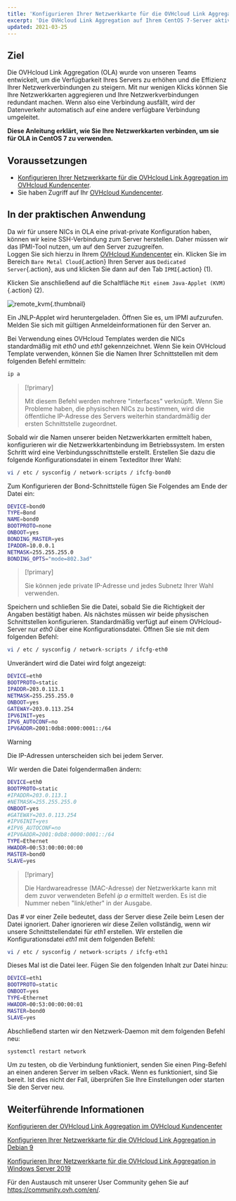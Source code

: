 ```yaml
---
title: 'Konfigurieren Ihrer Netzwerkkarte für die OVHcloud Link Aggregation in CentOS 7'
excerpt: 'Die OVHcloud Link Aggregation auf Ihrem CentOS 7-Server aktivieren'
updated: 2021-03-25
---
```


## Ziel

Die OVHcloud Link Aggregation (OLA) wurde von unseren Teams entwickelt, um die Verfügbarkeit Ihres Servers zu erhöhen und die Effizienz Ihrer Netzwerkverbindungen zu steigern. Mit nur wenigen Klicks können Sie Ihre Netzwerkkarten aggregieren und Ihre Netzwerkverbindungen redundant machen. Wenn also eine Verbindung ausfällt, wird der Datenverkehr automatisch auf eine andere verfügbare Verbindung umgeleitet.

**Diese Anleitung erklärt, wie Sie Ihre Netzwerkkarten verbinden, um sie für OLA in CentOS 7 zu verwenden.**

## Voraussetzungen

- [Konfigurieren Ihrer Netzwerkkarte für die OVHcloud Link Aggregation im OVHcloud Kundencenter](/pages/bare_metal_cloud/dedicated_servers/ola-enable-manager).
- Sie haben Zugriff auf Ihr [OVHcloud Kundencenter](/links/manager).

## In der praktischen Anwendung

Da wir für unsere NICs in OLA eine privat-private Konfiguration haben, können wir keine SSH-Verbindung zum Server herstellen. Daher müssen wir das IPMI-Tool nutzen, um auf den Server zuzugreifen.
<br>Loggen Sie sich hierzu in Ihrem [OVHcloud Kundencenter](/links/manager) ein. Klicken Sie im Bereich `Bare Metal Cloud`{.action} Ihren Server aus `Dedicated Server`{.action}, aus und klicken Sie dann auf den Tab `IPMI`{.action} (1).

Klicken Sie anschließend auf die Schaltfläche `Mit einem Java-Applet (KVM)`{.action} (2).

![remote_kvm](images/remote_kvm2022.png){.thumbnail}

Ein JNLP-Applet wird heruntergeladen. Öffnen Sie es, um IPMI aufzurufen. Melden Sie sich mit gültigen Anmeldeinformationen für den Server an.

Bei Verwendung eines OVHcloud Templates werden die NICs standardmäßig mit *eth0* und *eth1* gekennzeichnet. Wenn Sie kein OVHcloud Template verwenden, können Sie die Namen Ihrer Schnittstellen mit dem folgenden Befehl ermitteln:

```bash
ip a
```

> [!primary]
>
> Mit diesem Befehl werden mehrere "interfaces" verknüpft. Wenn Sie Probleme haben, die physischen NICs zu bestimmen, wird die öffentliche IP-Adresse des Servers weiterhin standardmäßig der ersten Schnittstelle zugeordnet.
>

Sobald wir die Namen unserer beiden Netzwerkkarten ermittelt haben, konfigurieren wir die Netzwerkkartenbindung im Betriebssystem. Im ersten Schritt wird eine Verbindungsschnittstelle erstellt. Erstellen Sie dazu die folgende Konfigurationsdatei in einem Texteditor Ihrer Wahl:

```bash
vi / etc / sysconfig / network-scripts / ifcfg-bond0
```

Zum Konfigurieren der Bond-Schnittstelle fügen Sie Folgendes am Ende der Datei ein:

```bash
DEVICE=bond0
TYPE=Bond
NAME=bond0
BOOTPROTO=none
ONBOOT=yes
BONDING_MASTER=yes
IPADDR=10.0.0.1
NETMASK=255.255.255.0
BONDING_OPTS="mode=802.3ad"
```

> [!primary]
>
> Sie können jede private IP-Adresse und jedes Subnetz Ihrer Wahl verwenden.
>

Speichern und schließen Sie die Datei, sobald Sie die Richtigkeit der Angaben bestätigt haben. Als nächstes müssen wir beide physischen Schnittstellen konfigurieren. Standardmäßig verfügt auf einem OVHcloud-Server nur *eth0* über eine Konfigurationsdatei. Öffnen Sie sie mit dem folgenden Befehl:

```bash
vi / etc / sysconfig / network-scripts / ifcfg-eth0
```

Unverändert wird die Datei wird folgt angezeigt:

```bash
DEVICE=eth0
BOOTPROTO=static
IPADDR=203.0.113.1
NETMASK=255.255.255.0
ONBOOT=yes
GATEWAY=203.0.113.254
IPV6INIT=yes
IPV6_AUTOCONF=no
IPV6ADDR=2001:0db8:0000:0001::/64
```

> [!warning]
>
> Die IP-Adressen unterscheiden sich bei jedem Server.
>

Wir werden die Datei folgendermaßen ändern:

```bash
DEVICE=eth0
BOOTPROTO=static
#IPADDR=203.0.113.1
#NETMASK=255.255.255.0
ONBOOT=yes
#GATEWAY=203.0.113.254
#IPV6INIT=yes
#IPV6_AUTOCONF=no
#IPV6ADDR=2001:0db8:0000:0001::/64
TYPE=Ethernet
HWADDR=00:53:00:00:00:00
MASTER=bond0
SLAVE=yes
```

> [!primary]
>
> Die Hardwareadresse (MAC-Adresse) der Netzwerkkarte kann mit dem zuvor verwendeten Befehl *ip a* ermittelt werden. Es ist die Nummer neben "link/ether" in der Ausgabe.
>

Das *#* vor einer Zeile bedeutet, dass der Server diese Zeile beim Lesen der Datei ignoriert. Daher ignorieren wir diese Zeilen vollständig, wenn wir unsere Schnittstellendatei für *eth1* erstellen. Wir erstellen die Konfigurationsdatei *eth1* mit dem folgenden Befehl:

```bash
vi / etc / sysconfig / network-scripts / ifcfg-eth1
```

Dieses Mal ist die Datei leer. Fügen Sie den folgenden Inhalt zur Datei hinzu:

```bash
DEVICE=eth1
BOOTPROTO=static
ONBOOT=yes
TYPE=Ethernet
HWADDR=00:53:00:00:00:01
MASTER=bond0
SLAVE=yes
```

Abschließend starten wir den Netzwerk-Daemon mit dem folgenden Befehl neu:

```bash
systemctl restart network
```

Um zu testen, ob die Verbindung funktioniert, senden Sie einen Ping-Befehl an einen anderen Server im selben vRack. Wenn es funktioniert, sind Sie bereit. Ist dies nicht der Fall, überprüfen Sie Ihre Einstellungen oder starten Sie den Server neu.

## Weiterführende Informationen

[Konfigurieren der OVHcloud Link Aggregation im OVHcloud Kundencenter](/pages/bare_metal_cloud/dedicated_servers/ola-enable-manager)

[Konfigurieren Ihrer Netzwerkkarte für die OVHcloud Link Aggregation in Debian 9](/pages/bare_metal_cloud/dedicated_servers/ola-enable-debian9)

[Konfigurieren Ihrer Netzwerkkarte für die OVHcloud Link Aggregation in Windows Server 2019](/pages/bare_metal_cloud/dedicated_servers/ola-enable-w2k19)

Für den Austausch mit unserer User Community gehen Sie auf <https://community.ovh.com/en/>.
